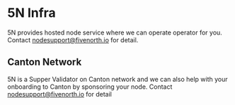 # 5N Infra 


5N provides hosted node service where we can operate operator for you. Contact nodesupport@fivenorth.io for detail.

## Canton Network

5N is a Supper Validator on Canton network and we can also help with your onboarding to Canton by sponsoring your node. Contact nodesupport@fivenorth.io for detail